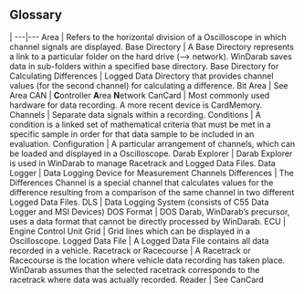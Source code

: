 ## Glossary

 | 
---|---
Area  |  Refers to the horizontal division of a Oscilloscope in which channel signals are displayed.
Base Directory | A Base Directory represents a link to a particular folder on the hard drive (--> network). WinDarab saves data in sub-folders within a specified base directory.
Base Directory for Calculating Differences | Logged Data Directory that provides channel values (for the second channel) for calculating a difference.
Bit Area | See Area
CAN | **C**ontroller **A**rea **N**etwork
CanCard | Most commonly used hardware for data recording. A more recent device is CardMemory.
 Channels | Separate data signals within a recording.
Conditions | A condition is a linked set of mathematical criteria that must be met in a specific sample in order for that data sample to be included in an evaluation.
Configuration | A particular arrangement of channels, which can be loaded and displayed in a Oscilloscope.
Darab Explorer | Darab Explorer is used in WinDarab to manage Racetrack and Logged Data Files.
Data Logger | Data Logging Device for Measurement Channels
Differences | The Differences Channel is a special channel that calculates values for the difference resulting from a comparison of the same channel in two different Logged Data Files.
DLS | Data Logging System (consists of C55 Data Logger and MSI Devices)
DOS Format | DOS Darab, WinDarab’s precursor, uses a data format that cannot be directly processed by WinDarab.
ECU | Engine Control Unit
Grid | Grid lines which can be displayed in a Oscilloscope. 
Logged Data File | A Logged Data File contains all data recorded in a vehicle. 
Racetrack or Racecourse | A Racetrack or Racecourse is the location where vehicle data recording has taken place. WinDarab assumes that the selected racetrack corresponds to the racetrack where data was actually recorded. 
Reader | See CanCard